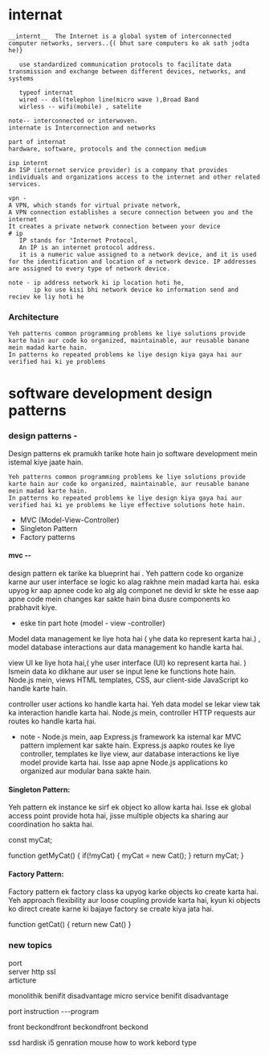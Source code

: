 # internat

```
__internt__  The Internet is a global system of interconnected computer networks, servers..{( bhut sare computers ko ak sath jodta he)}

   use standardized communication protocols to facilitate data transmission and exchange between different devices, networks, and systems

   typeof internat
   wired -- dsl(telephon line(micro wave ),Broad Band
   wirless -- wifi(mobile) , satelite

note-- interconnected or interwoven.
internate is Interconnection and networks

part of internat
hardware, software, protocols and the connection medium

isp internt
An ISP (internet service provider) is a company that provides individuals and organizations access to the internet and other related services.

vpn -
A VPN, which stands for virtual private network,
A VPN connection establishes a secure connection between you and the internet
It creates a private network connection between your device
# ip
   IP stands for "Internet Protocol,
   An IP is an internet protocol address.
   it is a numeric value assigned to a network device, and it is used for the identification and location of a network device. IP addresses are assigned to every type of network device.

note - ip address network ki ip location hoti he,
       ip ko use kisi bhi network device ko information send and reciev ke liy hoti he
```

### Architecture

    Yeh patterns common programming problems ke liye solutions provide karte hain aur code ko organized, maintainable, aur reusable banane mein madad karte hain.
    In patterns ko repeated problems ke liye design kiya gaya hai aur verified hai ki ye problems

# software development design patterns

### design patterns -

Design patterns ek pramukh tarike hote hain jo software development mein istemal kiye jaate hain.

    Yeh patterns common programming problems ke liye solutions provide karte hain aur code ko organized, maintainable, aur reusable banane mein madad karte hain.
    In patterns ko repeated problems ke liye design kiya gaya hai aur verified hai ki ye problems ke liye effective solutions hote hain.

- MVC (Model-View-Controller)
- Singleton Pattern
- Factory patterns

#### mvc --

design pattern ek tarike ka blueprint hai .
Yeh pattern code ko organize karne aur user interface se logic ko alag rakhne mein madad karta hai.
eska upyog kr aap apnee code ko alg alg componet ne devid kr skte he esse aap apne code mein changes kar sakte hain bina dusre components ko prabhavit kiye.

- eske tin part hote (model - view -controller)

Model data management ke liye hota hai ( yhe data ko represent karta hai.) ,
model database interactions aur data management ko handle karta hai.

view UI ke liye hota hai,( yhe user interface (UI) ko represent karta hai. ) Ismein data ko dikhane aur user se input lene ke functions hote hain. Node.js mein, views HTML templates, CSS, aur client-side JavaScript ko handle karte hain.

controller user actions ko handle karta hai. Yeh data model se lekar view tak ka interaction handle karta hai. Node.js mein, controller HTTP requests aur routes ko handle karta hai.

- note -
  Node.js mein, aap Express.js framework ka istemal kar MVC pattern implement kar sakte hain. Express.js aapko routes ke liye controller, templates ke liye view, aur database interactions ke liye model provide karta hai. Isse aap apne Node.js applications ko organized aur modular bana sakte hain.

#### Singleton Pattern:

Yeh pattern ek instance ke sirf ek object ko allow karta hai. Isse ek global access point provide hota hai, jisse multiple objects ka sharing aur coordination ho sakta hai.

const myCat;

function getMyCat() {
if(!myCat) {
myCat = new Cat();
}
return myCat;
}

#### Factory Pattern:

Factory pattern ek factory class ka upyog karke objects ko create karta hai. Yeh approach flexibility aur loose coupling provide karta hai, kyun ki objects ko direct create karne ki bajaye factory se create kiya jata hai.

function getCat() {
return new Cat()
}

### new topics

port  
server
http ssl  
articture

monolithik benifit disadvantage
micro service benifit disadvantage

port
instruction ---program

front beckondfront beckondfront beckond

ssd hardisk
i5 genration
mouse how to work
kebord type
